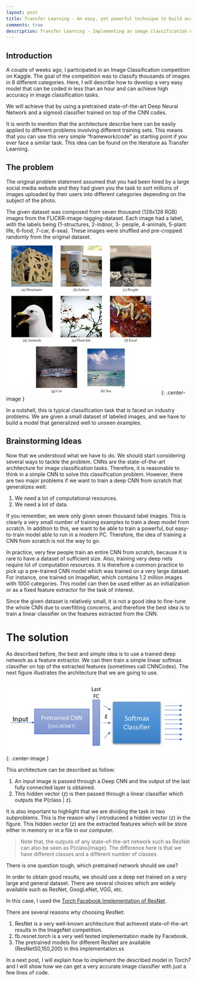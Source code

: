 ```yaml
---
layout: post
title: Transfer Learning - An easy, yet powerful technique to build accurate classification models
comments: true
description: Transfer Learning - Implementing an image classification network using an already trained deep neural network . A pretrained models and a sigmoid linear classifier.
---
```


## Introduction
A couple of weeks ago, I participated in an Image Classification competition on Kaggle.  The goal of the competition was to classify thousands of images in 8 different categories.  Here, I will describe how to develop a very easy model that can be coded in less than an hour and can achieve high accuracy in image classification tasks. 

We will achieve that by using a pretrained state-of-the-art Deep Neural Network and a sigmoid classifier trained on top of the CNN codes.  

It is worth to mention that the architecture describe here can be easily applied to different problems involving different training sets. This means that you can use this very simple “framework/code” as starting point if you ever face a similar task. This idea can be found on the literature as Transfer Learning.

## The problem

The original problem statement assumed that you had been hired by a large social media website and they had given you the task to sort millions of images uploaded by their users into different categories depending on the subject of the photo.

The given dataset was composed from seven thousand (128x128 RGB) images from the FLICKR-image-tagging-dataset. Each image had a label, with the labels being {1-structures, 2-indoor, 3-
people, 4-animals, 5-plant life, 6-food, 7-car, 8-sea}. These images were shuffled
and pre-cropped randomly from the original dataset. 

![Classification Example](../images/post_transfer_learning/example.png "Classification Example"){: .center-image }

In a nutshell, this is typical classification task that is faced on industry problems. 
We are given a small dataset of labeled images, and we have to build a model that generalized well to unseen examples. 

## Brainstorming Ideas

Now that we understood what we have to do. We should start considering several ways to tackle the problem. 
CNNs are the state-of-the-art architecture for image classification tasks. Therefore, it is reasonable to think in a simple CNN to solve this classification problem. However, there are two major problems if we want to train a deep CNN from scratch that generalizes well: 

1. We need a lot of computational resources.
2. We need a lot of data.

If you remember, we were only given seven thousand label images. This is clearly a very small number of training examples to train a deep model from scratch. In addition to this, we want to be able to train a powerful, but easy-to-train model able to run in a modern PC.
Therefore, the idea of training a CNN from scratch is not the way to go.


<!-- > Note: It can be easily proved that training a very simple CNN from scratch on this small dataset (128x128 RGB images) will over-fit. The same happens if we train from scratch a state-of-the-art architecture (ResNet, GoogLeNet, VGG). 
{:.note-size} -->
In practice, very few people train an entire CNN from scratch, because it is rare to have a dataset of sufficient size. Also, training very deep nets require lot of computation resources. It is therefore a common practice to pick up a pre-trained CNN model which was trained on a very large dataset. For instance, one trained on ImageNet, which contains 1.2 million images with 1000 categories. This model can then be used either as an initialization or as a fixed feature extractor for the task of interest. 

Since the given dataset is relatively small, it is not a good idea to fine-tune the whole CNN due to overfitting concerns, and therefore the best idea is to train a linear classifier on the features extracted from the CNN.

# The solution

As described before, the best and simple idea is to use a trained deep network as a feature extractor. We can then train a simple linear softmax classifier on top of the extracted features (sometimes call CNNCodes). The next figure illustrates the architecture that we are going to use. 

![The solution](../images/post_transfer_learning/transferlearning.png "Proposed Model"){: .center-image }

This architecture can be described as follow:

1. An input image is passed through a Deep CNN and the output of the last fully connected layer is obtained.
2. This hidden vector (z) is then passed through a linear classifier which outputs the 
P(class \| z).

It is also important to highlight that we are dividing the task in two subproblems. This is the reason why I introduceed a hidden vector (z) in the figure. This hidden vector (z) are the extracted features which will be store either in memory or in a file in our computer. 

> Note that, the outputs of any state-of-the-art network such as ResNet can also be seen as P(class\|image). The difference here is that we have different classes and a different number of classes


There is one question tough, which pretrained network should we use?

In order to obtain good results, we should use a deep net trained on a very large and general dataset. There are several choices which are widely available such as ResNet, GoogLeNet, VGG, etc. 

In this case, I used the [Torch Facebook Implementation of ResNet](https://github.com/facebook/fb.resnet.torch). 

There are several reasons why choosing ResNet:

1. ResNet is a very well-known architecture that achieved state-of-the-art results in the ImageNet competition.	
2. fb.resnet.torch is a very well tested implementation made by Facebook.
3. The pretrained models for different ResNet are available (ResNet50,150,200) in this implementation.ss


In a next post, I will explain how to implement the described model in Torch7 and I will show how we can get a very accurate image classifier with just a few lines of code. 






